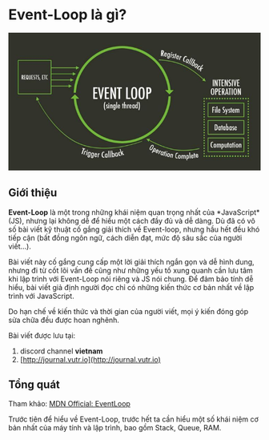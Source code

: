 # Event-Loop là gì?

![](.gitbook/assets/event-loop.jpg)

## Giới thiệu

**Event-Loop** là một trong những khái niệm quan trọng nhất của \*JavaScript\*\(JS\), nhưng lại không dễ để hiểu một cách đầy đủ và dễ dàng. Dù đã có vô số bài viết kỹ thuật cố gắng giải thích về Event-loop, nhưng hầu hết đều khó tiếp cận \(bất đồng ngôn ngữ, cách diễn đạt, mức độ sâu sắc của người viết…\).

Bài viết này cố gắng cung cấp một lời giải thích ngắn gọn và dễ hình dung, nhưng đi từ cốt lõi vấn đề cũng như những yếu tố xung quanh cần lưu tâm khi lập trình với Event-Loop nói riêng và JS nói chung. Để đảm bảo tính dễ hiểu, bài viết giả định người đọc chỉ có những kiến thức cơ bản nhất về lập trình với JavaScript.

Do hạn chế về kiến thức và thời gian của người viết, mọi ý kiến đóng góp sửa chữa đều được hoan nghênh.

Bài viết được lưu tại:

1. discord channel **vietnam**
2. [http://journal.vutr.io](http://journal.vutr.io)

## Tổng quát

Tham khảo: [MDN Official: EventLoop](https://developer.mozilla.org/en-US/docs/Web/JavaScript/EventLoop)

Trước tiên để hiểu về Event-Loop, trước hết ta cần hiểu một số khái niệm cơ bản nhất của máy tính và lập trình, bao gồm Stack, Queue, RAM.

### 

